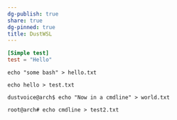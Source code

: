 ```yaml
---
dg-publish: true
share: true
dg-pinned: true
title: DustWSL
---
```

```toml title="test.toml"
[Simple test]
test = "Hello"
```

```shellsession
echo "some bash" > hello.txt
```

```shell
echo hello > test.txt
```

```console
dustvoice@arch$ echo "Now in a cmdline" > world.txt
```

```console
root@arch# echo cmdline > test2.txt
```